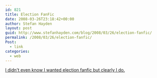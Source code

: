 ```yaml
---
id: 821
title: Election FanFic
date: 2008-03-26T23:18:42+00:00
author: Stefan Hayden
layout: post
guid: http://www.stefanhayden.com/blog/2008/03/26/election-fanfic/
permalink: /2008/03/26/election-fanfic/
Post:
  - link
categories:
  - web
---
```

<a href="http://www.dailykos.com/story/2008/3/26/213123/601/105/485014">I didn't even know I wanted election fanfic but clearly I do.</a>